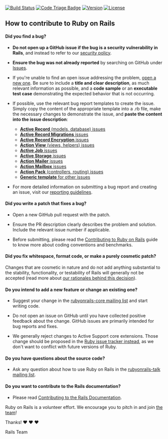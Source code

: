 [![Build Status](https://badge.buildkite.com/ab1152b6a1f6a61d3ea4ec5b3eece8d4c2b830998459c75352.svg?branch=main)](https://buildkite.com/rails/rails)
[![Code Triage Badge](https://www.codetriage.com/rails/rails/badges/users.svg)](https://www.codetriage.com/rails/rails)
[![Version](https://img.shields.io/gem/v/rails)](https://rubygems.org/gems/rails)
[![License](https://img.shields.io/github/license/rails/rails)](https://github.com/rails/rails)

## How to contribute to Ruby on Rails

#### **Did you find a bug?**

* **Do not open up a GitHub issue if the bug is a security vulnerability
  in Rails**, and instead to refer to our [security policy](https://rubyonrails.org/security).

* **Ensure the bug was not already reported** by searching on GitHub under [Issues](https://github.com/rails/rails/issues).

* If you're unable to find an open issue addressing the problem, [open a new one](https://github.com/rails/rails/issues/new). Be sure to include a **title and clear description**, as much relevant information as possible, and a **code sample** or an **executable test case** demonstrating the expected behavior that is not occurring.

* If possible, use the relevant bug report templates to create the issue. Simply copy the content of the appropriate template into a .rb file, make the necessary changes to demonstrate the issue, and **paste the content into the issue description**:
  * [**Active Record** (models, database) issues](https://github.com/rails/rails/blob/main/guides/bug_report_templates/active_record.rb)
  * [**Active Record Migrations** issues](https://github.com/rails/rails/blob/main/guides/bug_report_templates/active_record_migrations.rb)
  * [**Active Record Encryption** issues](https://github.com/rails/rails/blob/main/guides/bug_report_templates/active_record_encryption.rb)
  * [**Action View** (views, helpers) issues](https://github.com/rails/rails/blob/main/guides/bug_report_templates/action_view.rb)
  * [**Active Job** issues](https://github.com/rails/rails/blob/main/guides/bug_report_templates/active_job.rb)
  * [**Active Storage** issues](https://github.com/rails/rails/blob/main/guides/bug_report_templates/active_storage.rb)
  * [**Action Mailer** issues](https://github.com/rails/rails/blob/main/guides/bug_report_templates/action_mailer.rb)
  * [**Action Mailbox** issues](https://github.com/rails/rails/blob/main/guides/bug_report_templates/action_mailbox.rb)
  * [**Action Pack** (controllers, routing) issues](https://github.com/rails/rails/blob/main/guides/bug_report_templates/action_controller.rb)
  * [**Generic template** for other issues](https://github.com/rails/rails/blob/main/guides/bug_report_templates/generic.rb)

* For more detailed information on submitting a bug report and creating an issue, visit our [reporting guidelines](https://edgeguides.rubyonrails.org/contributing_to_ruby_on_rails.html#reporting-an-issue).

#### **Did you write a patch that fixes a bug?**

* Open a new GitHub pull request with the patch.

* Ensure the PR description clearly describes the problem and solution. Include the relevant issue number if applicable.

* Before submitting, please read the [Contributing to Ruby on Rails](https://edgeguides.rubyonrails.org/contributing_to_ruby_on_rails.html) guide to know more about coding conventions and benchmarks.

#### **Did you fix whitespace, format code, or make a purely cosmetic patch?**

Changes that are cosmetic in nature and do not add anything substantial to the stability, functionality, or testability of Rails will generally not be accepted (read more about [our rationales behind this decision](https://github.com/rails/rails/pull/13771#issuecomment-32746700)).

#### **Do you intend to add a new feature or change an existing one?**

* Suggest your change in the [rubyonrails-core mailing list](https://discuss.rubyonrails.org/c/rubyonrails-core) and start writing code.

* Do not open an issue on GitHub until you have collected positive feedback about the change. GitHub issues are primarily intended for bug reports and fixes.

* We generally reject changes to Active Support core extensions. Those change should be proposed in the [Ruby issue tracker instead](https://bugs.ruby-lang.org/issues), as we don't want to conflict with future versions of Ruby.

#### **Do you have questions about the source code?**

* Ask any question about how to use Ruby on Rails in the [rubyonrails-talk mailing list](https://discuss.rubyonrails.org/c/rubyonrails-talk).

#### **Do you want to contribute to the Rails documentation?**

* Please read [Contributing to the Rails Documentation](https://edgeguides.rubyonrails.org/contributing_to_ruby_on_rails.html#contributing-to-the-rails-documentation).

Ruby on Rails is a volunteer effort. We encourage you to pitch in and join [the team](https://contributors.rubyonrails.org)!

Thanks! :heart: :heart: :heart:

Rails Team
